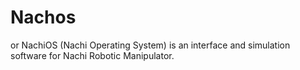 # Nachos

or NachiOS (Nachi Operating System) is an interface and simulation software for Nachi Robotic Manipulator.
